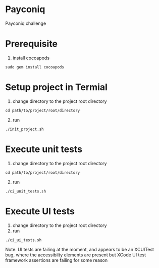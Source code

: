 # Payconiq
Payconiq challenge

# Prerequisite
1. install cocoapods
```
sudo gem install cocoapods
```


# Setup project in Termial
1. change directory to the project root directory 
```
cd path/to/project/root/directory
```
2. run 
```
./init_project.sh
```

# Execute unit tests
1. change directory to the project root directory 
```
cd path/to/project/root/directory
```
2. run 
```
./ci_unit_tests.sh
```

# Execute UI tests
1. change directory to the project root directory
2. run 
```
./ci_ui_tests.sh
```

Note: UI tests are failing at the moment, and appears to be an XCUITest bug, where the accessibilty elements are present but
XCode UI test framework assertions are failing for some reason
